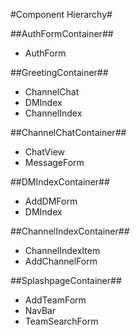 #Component Hierarchy#

##AuthFormContainer##

  * AuthForm

##GreetingContainer##

  * ChannelChat
  * DMIndex
  * ChannelIndex

##ChannelChatContainer##

  * ChatView
  * MessageForm

##DMIndexContainer##

  * AddDMForm
  * DMIndex

##ChannelIndexContainer##

  * ChannelIndexItem
  * AddChannelForm

##SplashpageContainer##

  * AddTeamForm
  * NavBar
  * TeamSearchForm
